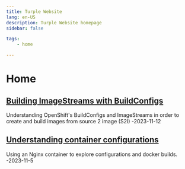 ```yaml
---
title: Turple Website
lang: en-US
description: Turple Website homepage
sidebar: false

tags: 
    - home

---
```


# Home
## [Building ImageStreams with BuildConfigs](../guide/openshift/building-s2i.md)
Understanding OpenShift's BuildConfigs and ImageStreams in order to create and build images from source 2 image (S2I) -2023-11-12

## [Understanding container configurations](./guide/containers/container_configurations.md)
Using an Nginx container to explore configurations and docker builds. -2023-11-5


